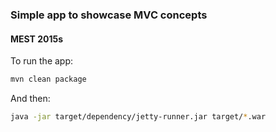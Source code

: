 ### Simple app to showcase MVC concepts
#### MEST 2015s

To run the app:
```bash
mvn clean package
```

And then:
```bash
java -jar target/dependency/jetty-runner.jar target/*.war
```